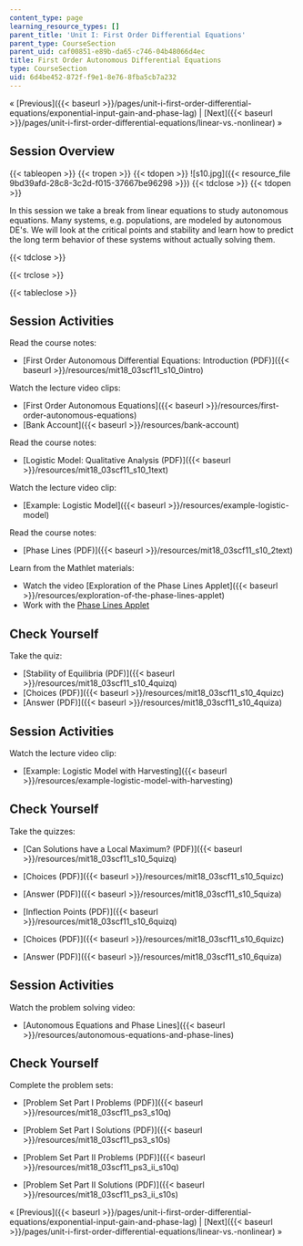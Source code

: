 ```yaml
---
content_type: page
learning_resource_types: []
parent_title: 'Unit I: First Order Differential Equations'
parent_type: CourseSection
parent_uid: caf00851-e89b-da65-c746-04b48066d4ec
title: First Order Autonomous Differential Equations
type: CourseSection
uid: 6d4be452-872f-f9e1-8e76-8fba5cb7a232
---
```


« [Previous]({{< baseurl >}}/pages/unit-i-first-order-differential-equations/exponential-input-gain-and-phase-lag) | [Next]({{< baseurl >}}/pages/unit-i-first-order-differential-equations/linear-vs.-nonlinear) »

Session Overview
----------------

{{< tableopen >}}
{{< tropen >}}
{{< tdopen >}}
![s10.jpg]({{< resource_file 9bd39afd-28c8-3c2d-f015-37667be96298 >}})
{{< tdclose >}}
{{< tdopen >}}


In this session we take a break from linear equations to study autonomous equations. Many systems, e.g. populations, are modeled by autonomous DE's. We will look at the critical points and stability and learn how to predict the long term behavior of these systems without actually solving them.


{{< tdclose >}}

{{< trclose >}}

{{< tableclose >}}

Session Activities
------------------

Read the course notes:

*   [First Order Autonomous Differential Equations: Introduction (PDF)]({{< baseurl >}}/resources/mit18_03scf11_s10_0intro)

Watch the lecture video clips:

*   [First Order Autonomous Equations]({{< baseurl >}}/resources/first-order-autonomous-equations)
*   [Bank Account]({{< baseurl >}}/resources/bank-account)

Read the course notes:

*   [Logistic Model: Qualitative Analysis (PDF)]({{< baseurl >}}/resources/mit18_03scf11_s10_1text)

Watch the lecture video clip:

*   [Example: Logistic Model]({{< baseurl >}}/resources/example-logistic-model)

Read the course notes:

*   [Phase Lines (PDF)]({{< baseurl >}}/resources/mit18_03scf11_s10_2text)

Learn from the Mathlet materials:

*   Watch the video [Exploration of the Phase Lines Applet]({{< baseurl >}}/resources/exploration-of-the-phase-lines-applet)
*   Work with the [Phase Lines Applet](/ans7870/18/18.03SC/phaseLines.html "Open in a new window.")

Check Yourself
--------------

Take the quiz:

*   [Stability of Equilibria (PDF)]({{< baseurl >}}/resources/mit18_03scf11_s10_4quizq)
*   [Choices (PDF)]({{< baseurl >}}/resources/mit18_03scf11_s10_4quizc)
*   [Answer (PDF)]({{< baseurl >}}/resources/mit18_03scf11_s10_4quiza)

Session Activities
------------------

Watch the lecture video clip:

*   [Example: Logistic Model with Harvesting]({{< baseurl >}}/resources/example-logistic-model-with-harvesting)

Check Yourself
--------------

Take the quizzes:

*   [Can Solutions have a Local Maximum? (PDF)]({{< baseurl >}}/resources/mit18_03scf11_s10_5quizq)
*   [Choices (PDF)]({{< baseurl >}}/resources/mit18_03scf11_s10_5quizc)
*   [Answer (PDF)]({{< baseurl >}}/resources/mit18_03scf11_s10_5quiza)
  
*   [Inflection Points (PDF)]({{< baseurl >}}/resources/mit18_03scf11_s10_6quizq)
*   [Choices (PDF)]({{< baseurl >}}/resources/mit18_03scf11_s10_6quizc)
*   [Answer (PDF)]({{< baseurl >}}/resources/mit18_03scf11_s10_6quiza)

Session Activities
------------------

Watch the problem solving video:

*   [Autonomous Equations and Phase Lines]({{< baseurl >}}/resources/autonomous-equations-and-phase-lines)

Check Yourself
--------------

Complete the problem sets:

*   [Problem Set Part I Problems (PDF)]({{< baseurl >}}/resources/mit18_03scf11_ps3_s10q)
*   [Problem Set Part I Solutions (PDF)]({{< baseurl >}}/resources/mit18_03scf11_ps3_s10s)
  
*   [Problem Set Part II Problems (PDF)]({{< baseurl >}}/resources/mit18_03scf11_ps3_ii_s10q)
*   [Problem Set Part II Solutions (PDF)]({{< baseurl >}}/resources/mit18_03scf11_ps3_ii_s10s)

« [Previous]({{< baseurl >}}/pages/unit-i-first-order-differential-equations/exponential-input-gain-and-phase-lag) | [Next]({{< baseurl >}}/pages/unit-i-first-order-differential-equations/linear-vs.-nonlinear) »